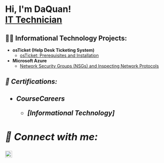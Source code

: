 <h1>Hi, I'm DaQuan! <br/><a <a href="https://www.linkedin.com/in/daquan-harley-aba787345/">IT Technician</a>

<h2>👨‍💻 Informational Technology Projects:</h2>

- <b>osTicket (Help Desk Ticketing System)</b>
  - [osTicket: Prerequisites and Installation](https://github.com/DaQuanHarley/osTicket-PreReqs.git)
- <b>Microsoft Azure</b>
  - [Network Security Groups (NSGs) and Inspecting Network Protocols](https://github.com/DaQuanHarley/Azure-Network-Protocals.git) <b><i>



 <h2> 📝 Certifications:<h2>
   
- <b>CourseCareers<b>
  - [Informational Technology]


  
<h2> 🤳 Connect with me:</h2>


  
[<img align="left" alt="daquan-harley-aba787345 | LinkedIn" width="22px" src="https://cdn.jsdelivr.net/npm/simple-icons@v3/icons/linkedin.svg" />][linkedin]



[linkedin]: https://linkedin.com/in/daquan-harley-aba787345/

<!--
**joshmadakor1/joshmadakor1** is a ✨ _special_ ✨ repository because its `README.md` (this file) appears on your GitHub profile.

Here are some ideas to get you started:

- 🔭 I’m currently working on ...
- 🌱 I’m currently learning ...
- 👯 I’m looking to collaborate on ...
- 🤔 I’m looking for help with ...
- 💬 Ask me about ...
- 📫 How to reach me: ...
- 😄 Pronouns: ...
- ⚡ Fun fact: ...
-->
